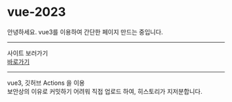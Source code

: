 # vue-2023

안녕하세요. vue3를 이용하여 간단한 페이지 만드는 중입니다.
<hr>

<div>사이트 보러가기 </div>
<div><a href="https://moonjenny.github.io/vue-2023/" target="_blank">바로가기</a></div>
<hr>

<div> vue3, 깃허브 Actions 을 이용</div>
<div> 보안상의 이유로 커밋하기 어려워 직접 업로드 하여, 히스토리가 지저분합니다.</div>
